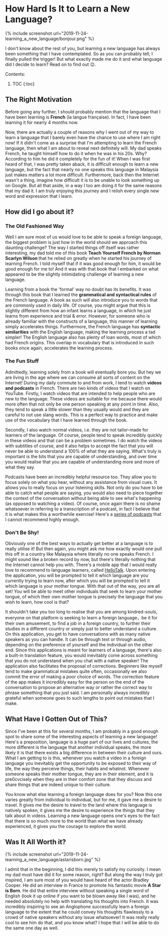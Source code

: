 # How Hard Is It to Learn a New Language?

{% include screenshot url="2019-11-24-learning_a_new_language/bonjour.png" %}

I don't know about the rest of you, but learning a new language has always been something that I have contemplated. So as you can probably tell, I finally pulled the trigger! But what exactly made me do it and what language did I decide to learn? Read on to find out 😉.

Contents: 
1. TOC
{:toc}

## The Right Motivation
 Before going any further, I should probably mention that the language that I have been learning is <b>French</b> (la langue française). In fact, I have been learning it for nearly 4 months now.

Now, there are actually a couple of reasons why I went out of my way to learn a language that I barely even have the chance to use where I am right now! If it didn't come as a surprise that I'm attempting to learn the French language, then what I am about to reveal next definitely will. My dad speaks French, he taught himself how to do it when he was in his 20s. Why? According to him he did it completely for the fun of it! When I was first heard of that, I was pretty taken aback, it is difficult enough to learn a new language, but the fact that nearly no one speaks this language in Malaysia just makes matters a lot more difficult. Furthermore, back then the Internet wasn't a thing, imagine how difficult it is to be unable to look something up on Google. But all that aside, in a way I too am doing it for the same reasons that my dad it. I am truly enjoying this journey and I relish every single new word and expression that I learn.

## How did I go about it?
### The Old Fashioned Way
Well I am sure most of us would love to be able to speak a foreign language, the biggest problem is just how in the world should we approach this daunting challenge? The way I started things off itself was rather interesting, my dad told me of this book <strong>Teach Yourself French by Norman Scarlyn Wilson </strong> that he relied on greatly when he started his journey of learning French. I told myself that if it was good enough for him, it would be good enough for me to! And it was with that book that I embarked on what appeared to be the slightly intimidating challenge of learning a new language.

Learning from a book the 'formal' way no doubt has its benefits. It was through this book that I learned the <strong>grammatical and syntactical rules</strong> of the French language. A book as such will also introduce you to words that are commonly used in daily life. Of course, you might argue that this is slightly different from how an infant learns a language, in which he just learns from experience and trial & error. However, for someone who is already familiar with the constructs of a language, this manner of learning simply accelerates things. Furthermore, the French language has <strong>syntactic similarities</strong>  with the English language, making the learning process a tad simpler! The English language also has plenty of loan words, most of which had French origins. This overlap in vocabulary that is introduced in such books once again, accelerates the learning process.
    
### The Fun Stuff
Admittedly, learning solely from a book will eventually bore you. But hey we are living in the age where we can consume all sorts of content on the Internet! During my daily commute to and from work, I tend to watch <strong>videos and podcasts</strong> in French. There are two kinds of videos that I watch on YouTube. Firstly, I watch videos that are intended to help people who are new to the language. These videos are suitable for me because there would more often that not only be one person speaking at any point in time. Also, they tend to speak a little slower than they usually would and they are careful to not use slang words. This is a perfect way to practice and make use of the vocabulary that I have learned through the book.

Secondly, I also watch normal videos, i.e. they are not tailor-made for learners of the language. Of course, people tend to speak incredibly quickly in these videos and that can be a problem sometimes. I do watch the videos with subtitles of course, and it also helps to accept the fact that you will never be able to understand a 100% of what they are saying. What's truly is important is the bits that you are capable of understanding, and over time you would realise that you are capable of understanding more and more of what they say.

Podcasts have been an incredibly helpful resource too. They allow you to focus solely on what you hear, without any assistance from visual cues. It allows you to really focus on your listening skills. Not only do you have to be able to catch what people are saying, you would also need to piece together the context of the conversation without being able to see what's happening (as opposed to watching a video). Of course, once again there is no shame whatsoever in referring to a transcription of a podcast, in fact I believe that it is what makes this a worthwhile exercise! Here's a <a href="https://innerfrench.com/podcast/"><u> series of podcasts</u></a> that I cannot recommend highly enough. 

### Don't Be Shy!
Obviously one of the best ways to actually get better at a language is to really utilise it! But then again, you might ask me how exactly would one pull this off in a country like Malaysia where literally no one speaks French. I might sound like a broken record by now, but there's literally nothing that the Internet cannot help you with. There's a mobile app that I would really love to recommend to language learners, called <u><a href="https://www.hellotalk.com/?lang=en">HelloTalk</a></u>. Upon entering the application, you will be prompted to tell it which language are you currently trying to learn now, after which you will be prompted to tell it which language is your mother tongue. With that out of the way, you are all set! You will be able to meet other individuals that seek to learn your mother tongue, of which their own mother tongue is precisely the language that you wish to learn, how cool is that?

It shouldn't take you too long to realise that you are among kindred-souls, everyone on that platform is seeking to learn a foreign language，be it for their own amusement, to find a job in a foreign country, to further their studies in a different country or simply just to better understand a culture. On this application, you get to have conversations with as many native speakers as you can handle. It can be through text or through audio, depending on the preference of yourself and the individual on the other end. Since this applications is meant for learners of a language, there's also a built-in translation feature, you would inevitably come across something that you do not understand when you chat with a native speaker! The application also facilitates the proposal of corrections. Beginners like myself tend to make grammatical mistakes quite often, occasionally we also commit the error of making a poor choice of words. The correction feature of the app makes it incredibly easy for the person on the end of the conversation to propose an alternative way or rather the correct way to phrase something that you just said. I am personally always incredibly grateful when someone goes to such lengths to point out mistakes that I make.

## What Have I Gotten Out of This?
Since I've been at this for several months, I am probably in a good enough spot to share some of the interesting aspects of learning a new language! Here's a preposition, language is a huge part of our lives and cultures, the more different is the language that another individual speaks, the more likely it is that there exists a big difference in between their culture and ours. What I am getting to is this, whenever you watch a video in a foreign language you inevitably get the opportunity to be exposed to their way of life, the way they perceive things, their habits and whatnot. Whenever someone speaks their mother tongue, they are in their element, and it is pre0cvcisely when they are in their comfort zone that they discuss and share things that are indeed unique to their culture.

You know what else learning a foreign language does for you? Now this one varies greatly from individual to individual, but for me, it gave me a desire to travel. It gives me the desire to travel to the land where this language is natively spoken, it gives me the desire to experience the things that they talk about in videos. Learning a new language opens one's eyes to the fact that there is so much more to the world than what we have already experienced, it gives you the courage to explore the world.

## Was It All Worth it?
{% include screenshot url="2019-11-24-learning_a_new_language/astarisborn.jpg" %}

I admit that in the beginning, I did this merely to satisfy my curiosity. I mean my dad must have did it for some reason, right? But along the way I truly got inspired, I am sure most of you would have heard of the actor Bradley Cooper. He did an interview in France to promote his fantastic movie <b>A Star is Born</b>. He did that entire interview without speaking a single word of English (look it up online if you want to be blown away like I was), and he needed absolutely no help with translating his thoughts into French. It was incredibly inspiring to see an Anglophone successfully learn a foreign language to the extent that he could convey his thoughts flawlessly to a crowd of native speakers without any issue whatsoever! It was really really cool to see him do that, and you know what? I hope that I will be able to do the same one day as well.